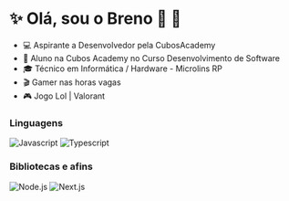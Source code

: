 
# :sparkles: Olá, sou o Breno 👋 :vulcan_salute:


- :computer: Aspirante a Desenvolvedor pela CubosAcademy
- :open_book: Aluno na Cubos Academy no Curso Desenvolvimento de Software
- :mortar_board: Técnico em Informática / Hardware - Microlins RP
- :clapper: Gamer nas horas vagas
- :video_game: Jogo Lol | Valorant

### Linguagens

![Javascript](https://img.shields.io/badge/Javascript-282C34?style=flat&logo=javascript)
![Typescript](https://img.shields.io/badge/Typescript-282C34?logo=typescript)

### Bibliotecas e afins

![Node.js](https://img.shields.io/badge/Node.js-282C34?logo=node.js)
![Next.js](https://img.shields.io/badge/Next.js-282C34?logo=next.js)
